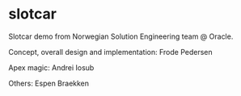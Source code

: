 # slotcar
Slotcar demo from Norwegian Solution Engineering team @ Oracle.

Concept, overall design and implementation: Frode Pedersen

Apex magic: Andrei Iosub


Others: Espen Braekken
